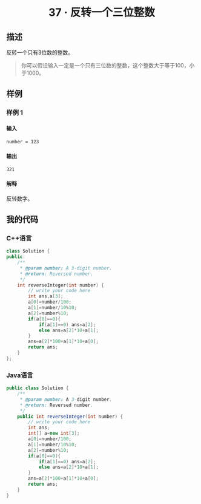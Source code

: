 # <center> 37 · 反转一个三位整数

## 描述

反转一个只有3位数的整数。

> 你可以假设输入一定是一个只有三位数的整数，这个整数大于等于100，小于1000。

## 样例

### 样例 1

#### 输入

```txt
number = 123
```

#### 输出

```txt
321
```
#### 解释

反转数字。

## 我的代码

### C++语言

```c++
class Solution {
public:
    /**
     * @param number: A 3-digit number.
     * @return: Reversed number.
     */
    int reverseInteger(int number) {
        // write your code here
        int ans,a[3];
        a[0]=number/100;
        a[1]=number/10%10;
        a[2]=number%10;
        if(a[0]==0){
            if(a[1]==0) ans=a[2];
            else ans=a[2]*10+a[1];
        }
        ans=a[2]*100+a[1]*10+a[0];
        return ans;
    }
};
```

### Java语言

```java
public class Solution {
    /**
     * @param number: A 3-digit number.
     * @return: Reversed number.
     */
    public int reverseInteger(int number) {
        // write your code here
        int ans;
        int[] a=new int[3];
        a[0]=number/100;
        a[1]=number/10%10;
        a[2]=number%10;
        if(a[0]==0){
            if(a[1]==0) ans=a[2];
            else ans=a[2]*10+a[1];
        }
        ans=a[2]*100+a[1]*10+a[0];
        return ans;
    }
}
```